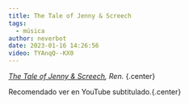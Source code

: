 ```yaml
---
title: The Tale of Jenny & Screech
tags:
  - música
author: neverbot
date: 2023-01-16 14:26:56
video: TYAnqQ--KX0
---
```


*[The Tale of Jenny & Screech](https://www.youtube.com/watch?v=TYAnqQ--KX0), Ren.* {.center}

Recomendado ver en YouTube subtitulado.{.center}
